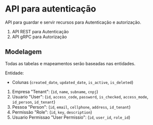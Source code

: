# API para autenticação

API para guardar e servir recursos para Autenticação e autorização.

1. API REST para Autenticação
2. API gRPC para Autorização


## Modelagem

Todas as tabelas e mapeamentos serão baseadas nas entidades.

Entidade:
- Colunas (`created_date`, `updated_date`, `is_active`, `is_deleted`)

1. Empresa "Tenant": (`id`, `name`, `subname`, `cnpj`)
2. Usuario "User": (`id`, `access_code`, `password`, `is_checked`, `access_mode`, `id_person`, `id_tenant`)
3. Pessoa "Person": (`id`, `email`, `cellphone`, `address`, `id_tenant`)
4. Permissão "Role": (`id`, `key`, `description`)
5. Usuario Permissao "User Permissio": (`id`, `user_id`, `role_id`)
